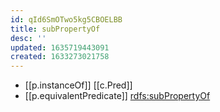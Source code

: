 ```yaml
---
id: qId6SmOTwo5kg5CBOELBB
title: subPropertyOf
desc: ''
updated: 1635719443091
created: 1633273021758
---
```


- [[p.instanceOf]] [[c.Pred]]
- [[p.equivalentPredicate]] [rdfs:subPropertyOf](http://www.w3.org/2000/01/rdf-schema#subPropertyOf)
